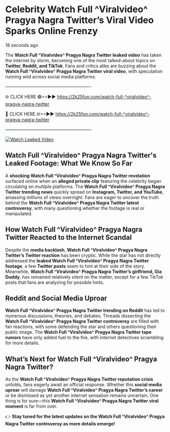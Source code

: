 # Celebrity Watch Full ^Viralvideo^ Pragya Nagra Twitter’s Viral Video Sparks Online Frenzy

18 seconds ago

The **Watch Full ^Viralvideo^ Pragya Nagra Twitter leaked video** has taken the internet by storm, becoming one of the most talked-about topics on **Twitter, Reddit, and TikTok**. Fans and critics alike are buzzing about the **Watch Full ^Viralvideo^ Pragya Nagra Twitter viral video**, with speculation running wild across social media platforms.

———————————————————-

🌐 CLICK HERE 🟢==►► https://2k25fun.com/watch-full-^viralvideo^-pragya-nagra-twitter

🔴 CLICK HERE 🌐==►► https://2k25fun.com/watch-full-^viralvideo^-pragya-nagra-twitter

———————————————————-

[![Watch Leaked Video](https://miro.medium.com/v2/resize:fit:828/format:webp/1*cilzJN44JGOrTw9NJCrNHA.gif "Watch Leaked Video")](https://2k25fun.com/watch-full-^viralvideo^-pragya-nagra-twitter)

## **Watch Full ^Viralvideo^ Pragya Nagra Twitter's Leaked Footage: What We Know So Far**  
A **shocking Watch Full ^Viralvideo^ Pragya Nagra Twitter revelation** surfaced online when an **alleged private clip** featuring the celebrity began circulating on multiple platforms. The **Watch Full ^Viralvideo^ Pragya Nagra Twitter trending news** quickly spread on **Instagram, Twitter, and YouTube**, amassing millions of views overnight. Fans are eager to uncover the truth behind the **Watch Full ^Viralvideo^ Pragya Nagra Twitter latest controversy**, with many questioning whether the footage is real or manipulated.  

## **How Watch Full ^Viralvideo^ Pragya Nagra Twitter Reacted to the Internet Scandal**  
Despite the **media backlash**, **Watch Full ^Viralvideo^ Pragya Nagra Twitter’s Twitter reaction** has been cryptic. While the star has not directly addressed the **leaked Watch Full ^Viralvideo^ Pragya Nagra Twitter footage**, a few **Twitter posts** seem to hint at their side of the story. Meanwhile, **Watch Full ^Viralvideo^ Pragya Nagra Twitter’s girlfriend, Gia Duddy**, has remained relatively silent on the matter, except for a few TikTok posts that fans are analyzing for possible hints.  

## **Reddit and Social Media Uproar**  
**Watch Full ^Viralvideo^ Pragya Nagra Twitter trending on Reddit** has led to numerous discussions, theories, and debates. Threads dissecting the **Watch Full ^Viralvideo^ Pragya Nagra Twitter controversy** are filled with fan reactions, with some defending the star and others questioning their public image. The **Watch Full ^Viralvideo^ Pragya Nagra Twitter tape rumors** have only added fuel to the fire, with internet detectives scrambling for more details.  

## **What’s Next for Watch Full ^Viralvideo^ Pragya Nagra Twitter?**  
As the **Watch Full ^Viralvideo^ Pragya Nagra Twitter reputation crisis** unfolds, fans eagerly await an official response. Whether this **social media uproar** will damage **Watch Full ^Viralvideo^ Pragya Nagra Twitter’s career** or be dismissed as yet another internet sensation remains uncertain. One thing is for sure—this **Watch Full ^Viralvideo^ Pragya Nagra Twitter viral moment** is far from over.  

👉 **Stay tuned for the latest updates on the Watch Full ^Viralvideo^ Pragya Nagra Twitter controversy as more details emerge!**  